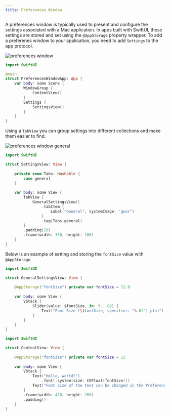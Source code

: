 ```yaml
---
title: Preferences Window
---
```


A preferences window is typically used to present and configure the settings associated with a Mac application. In apps built with SwiftUI, these settings are stored and set using the `@AppStorage` property wrapper. To add a preferenes window to your application, you need to add `Settings` to the app protocol.

![preferences window](/swift-macos/images/preferences-window.png)

```swift
import SwiftUI

@main
struct PreferencesWindowApp: App {
    var body: some Scene {
        WindowGroup {
            ContentView()
        }
        Settings {
            SettingsView()
        }
    }
}
```

Using a `TabView` you can group settings into different collections and make them easier to find.

![preferences window general](/swift-macos/images/preferences-window-general.png)

```swift
import SwiftUI

struct SettingsView: View {
    
    private enum Tabs: Hashable {
        case general
    }
    
    var body: some View {
        TabView {
            GeneralSettingsView()
                .tabItem {
                    Label("General", systemImage: "gear")
                }
                .tag(Tabs.general)
        }
        .padding(20)
        .frame(width: 350, height: 100)
    }
}
```

Below is an example of setting and storing the `fontSize` value with `@AppStorage`.

```swift
import SwiftUI

struct GeneralSettingsView: View {
    
    @AppStorage("fontSize") private var fontSize = 12.0
    
    var body: some View {
        VStack {
            Slider(value: $fontSize, in: 9...82) {
                Text("Font Size (\(fontSize, specifier: "%.0f") pts)")
            }
        }
    }
}
```

```swift
import SwiftUI

struct ContentView: View {
    
    @AppStorage("fontSize") private var fontSize = 12
    
    var body: some View {
        VStack {
            Text("Hello, world!")
                .font(.system(size: CGFloat(fontSize)))
            Text("Font size of the text can be changed in the Preferences... ⌘,")
        }
        .frame(width: 420, height: 260)
        .padding()
    }
}
```